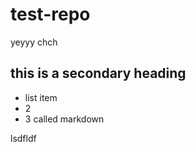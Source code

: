 # test-repo

yeyyy
 chch

## this is a secondary heading
* list item
* 2
* 3 called markdown

lsdfldf
